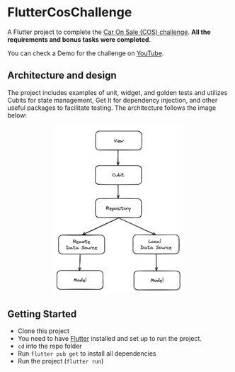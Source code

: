 # FlutterCosChallenge

A Flutter project to complete the [Car On Sale (COS) challenge](https://gist.github.com/akaTJ/9081fdd1aed3bd8a051ef6de96bf54bf). **All the requirements and bonus tasks were completed**.

You can check a Demo for the challenge on [YouTube](https://youtu.be/NPm5KtscCLw).

## Architecture and design
The project includes examples of unit, widget, and golden tests and utilizes Cubits for state management, Get It for dependency injection, and other useful packages to facilitate testing. The architecture follows the image below:

<center> <img src='screenshots/architecture.png' width = 300/></center>

## Getting Started

- Clone this project
- You need to have [Flutter](https://docs.flutter.dev/get-started/install) installed and set up to run the project.
- `cd` into the repo folder
- Run `flutter pub get` to install all dependencies
- Run the project (`flutter run`)
